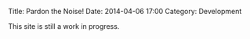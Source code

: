 Title: Pardon the Noise!
Date: 2014-04-06 17:00
Category: Development
<!--
Tags: pelican, publishing
Author: Chris Wallace
-->
This site is still a work in progress.
